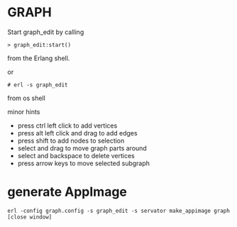 GRAPH
=====

Start graph_edit by calling

    > graph_edit:start()
  
from the Erlang shell.

or 

    # erl -s graph_edit

from os shell

minor hints

* press ctrl left click to add vertices
* press alt left click and drag to add edges
* press shift to add nodes to selection
* select and drag to move graph parts around
* select and backspace to delete vertices
* press arrow keys to move selected subgraph

# generate AppImage

    erl -config graph.config -s graph_edit -s servator make_appimage graph
	[close window]
	
